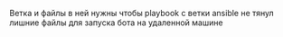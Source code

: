Ветка и файлы в ней нужны чтобы playbook с ветки ansible не тянул лишние файлы для запуска бота на удаленной машине
